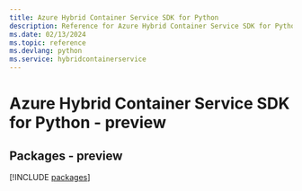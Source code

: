 ```yaml
---
title: Azure Hybrid Container Service SDK for Python
description: Reference for Azure Hybrid Container Service SDK for Python
ms.date: 02/13/2024
ms.topic: reference
ms.devlang: python
ms.service: hybridcontainerservice
---
```

# Azure Hybrid Container Service SDK for Python - preview
## Packages - preview
[!INCLUDE [packages](hybrid-container-service-index.md)]